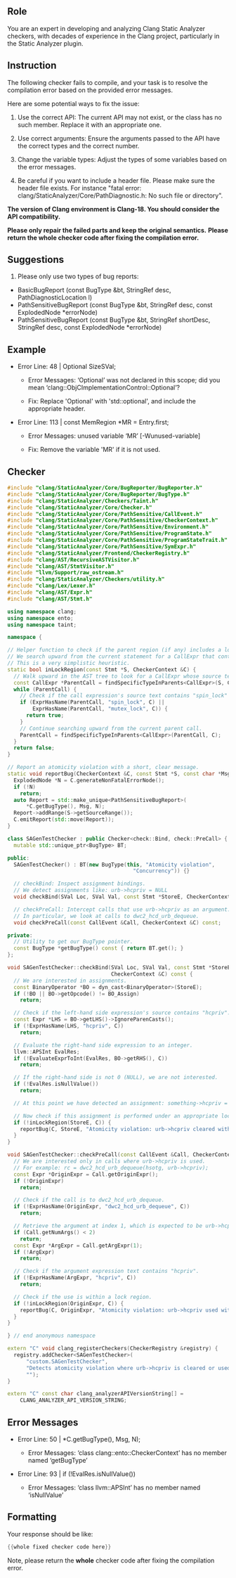 ## Role

You are an expert in developing and analyzing Clang Static Analyzer checkers, with decades of experience in the Clang project, particularly in the Static Analyzer plugin.

## Instruction

The following checker fails to compile, and your task is to resolve the compilation error based on the provided error messages.

Here are some potential ways to fix the issue:

1. Use the correct API: The current API may not exist, or the class has no such member. Replace it with an appropriate one.

2. Use correct arguments: Ensure the arguments passed to the API have the correct types and the correct number.

3. Change the variable types: Adjust the types of some variables based on the error messages.

4. Be careful if you want to include a header file. Please make sure the header file exists. For instance "fatal error: clang/StaticAnalyzer/Core/PathDiagnostic.h: No such file or directory".

**The version of Clang environment is Clang-18. You should consider the API compatibility.**

**Please only repair the failed parts and keep the original semantics.**
**Please return the whole checker code after fixing the compilation error.**

## Suggestions

1. Please only use two types of bug reports:
  - BasicBugReport (const BugType &bt, StringRef desc, PathDiagnosticLocation l)
  - PathSensitiveBugReport (const BugType &bt, StringRef desc, const ExplodedNode *errorNode)
  - PathSensitiveBugReport (const BugType &bt, StringRef shortDesc, StringRef desc, const ExplodedNode *errorNode)

## Example

- Error Line: 48 |   Optional<DefinedOrUnknownSVal> SizeSVal; 

  - Error Messages: ‘Optional’ was not declared in this scope; did you mean ‘clang::ObjCImplementationControl::Optional’? 

  - Fix: Replace 'Optional<DefinedOrUnknownSVal>' with 'std::optional<DefinedOrUnknownSVal>', and include the appropriate header. 

- Error Line: 113 |     const MemRegion *MR = Entry.first;

    - Error Messages: unused variable ‘MR’ [-Wunused-variable]

    - Fix: Remove the variable 'MR' if it is not used.

## Checker

```cpp
#include "clang/StaticAnalyzer/Core/BugReporter/BugReporter.h"
#include "clang/StaticAnalyzer/Core/BugReporter/BugType.h"
#include "clang/StaticAnalyzer/Checkers/Taint.h"
#include "clang/StaticAnalyzer/Core/Checker.h"
#include "clang/StaticAnalyzer/Core/PathSensitive/CallEvent.h"
#include "clang/StaticAnalyzer/Core/PathSensitive/CheckerContext.h"
#include "clang/StaticAnalyzer/Core/PathSensitive/Environment.h"
#include "clang/StaticAnalyzer/Core/PathSensitive/ProgramState.h"
#include "clang/StaticAnalyzer/Core/PathSensitive/ProgramStateTrait.h"
#include "clang/StaticAnalyzer/Core/PathSensitive/SymExpr.h"
#include "clang/StaticAnalyzer/Frontend/CheckerRegistry.h"
#include "clang/AST/RecursiveASTVisitor.h"
#include "clang/AST/StmtVisitor.h"
#include "llvm/Support/raw_ostream.h"
#include "clang/StaticAnalyzer/Checkers/utility.h"
#include "clang/Lex/Lexer.h"
#include "clang/AST/Expr.h"
#include "clang/AST/Stmt.h"

using namespace clang;
using namespace ento;
using namespace taint;

namespace {

// Helper function to check if the parent region (if any) includes a lock call.
// We search upward from the current statement for a CallExpr that contains "spin_lock".
// This is a very simplistic heuristic.
static bool inLockRegion(const Stmt *S, CheckerContext &C) {
  // Walk upward in the AST tree to look for a CallExpr whose source text contains "spin_lock"
  const CallExpr *ParentCall = findSpecificTypeInParents<CallExpr>(S, C);
  while (ParentCall) {
    // Check if the call expression's source text contains "spin_lock"
    if (ExprHasName(ParentCall, "spin_lock", C) ||
        ExprHasName(ParentCall, "mutex_lock", C)) {
      return true;
    }
    // Continue searching upward from the current parent call.
    ParentCall = findSpecificTypeInParents<CallExpr>(ParentCall, C);
  }
  return false;
}

// Report an atomicity violation with a short, clear message.
static void reportBug(CheckerContext &C, const Stmt *S, const char *Msg) {
  ExplodedNode *N = C.generateNonFatalErrorNode();
  if (!N)
    return;
  auto Report = std::make_unique<PathSensitiveBugReport>(
      *C.getBugType(), Msg, N);
  Report->addRange(S->getSourceRange());
  C.emitReport(std::move(Report));
}

class SAGenTestChecker : public Checker<check::Bind, check::PreCall> {
  mutable std::unique_ptr<BugType> BT;

public:
  SAGenTestChecker() : BT(new BugType(this, "Atomicity violation",
                                        "Concurrency")) {}

  // checkBind: Inspect assignment bindings.
  // We detect assignments like: urb->hcpriv = NULL
  void checkBind(SVal Loc, SVal Val, const Stmt *StoreE, CheckerContext &C) const;

  // checkPreCall: Intercept calls that use urb->hcpriv as an argument.
  // In particular, we look at calls to dwc2_hcd_urb_dequeue.
  void checkPreCall(const CallEvent &Call, CheckerContext &C) const;

private:
  // Utility to get our BugType pointer.
  const BugType *getBugType() const { return BT.get(); }
};

void SAGenTestChecker::checkBind(SVal Loc, SVal Val, const Stmt *StoreE,
                                 CheckerContext &C) const {
  // We are interested in assignments.
  const BinaryOperator *BO = dyn_cast<BinaryOperator>(StoreE);
  if (!BO || BO->getOpcode() != BO_Assign)
    return;

  // Check if the left-hand side expression's source contains "hcpriv".
  const Expr *LHS = BO->getLHS()->IgnoreParenCasts();
  if (!ExprHasName(LHS, "hcpriv", C))
    return;

  // Evaluate the right-hand side expression to an integer.
  llvm::APSInt EvalRes;
  if (!EvaluateExprToInt(EvalRes, BO->getRHS(), C))
    return;

  // If the right-hand side is not 0 (NULL), we are not interested.
  if (!EvalRes.isNullValue())
    return;

  // At this point we have detected an assignment: something->hcpriv = NULL

  // Now check if this assignment is performed under an appropriate lock region.
  if (!inLockRegion(StoreE, C)) {
    reportBug(C, StoreE, "Atomicity violation: urb->hcpriv cleared without holding the lock");
  }
}

void SAGenTestChecker::checkPreCall(const CallEvent &Call, CheckerContext &C) const {
  // We are interested only in calls where urb->hcpriv is used.
  // For example: rc = dwc2_hcd_urb_dequeue(hsotg, urb->hcpriv);
  const Expr *OriginExpr = Call.getOriginExpr();
  if (!OriginExpr)
    return;

  // Check if the call is to dwc2_hcd_urb_dequeue.
  if (!ExprHasName(OriginExpr, "dwc2_hcd_urb_dequeue", C))
    return;

  // Retrieve the argument at index 1, which is expected to be urb->hcpriv.
  if (Call.getNumArgs() < 2)
    return;
  const Expr *ArgExpr = Call.getArgExpr(1);
  if (!ArgExpr)
    return;

  // Check if the argument expression text contains "hcpriv".
  if (!ExprHasName(ArgExpr, "hcpriv", C))
    return;

  // Check if the use is within a lock region.
  if (!inLockRegion(OriginExpr, C)) {
    reportBug(C, OriginExpr, "Atomicity violation: urb->hcpriv used without holding the lock");
  }
}

} // end anonymous namespace

extern "C" void clang_registerCheckers(CheckerRegistry &registry) {
  registry.addChecker<SAGenTestChecker>(
      "custom.SAGenTestChecker",
      "Detects atomicity violation where urb->hcpriv is cleared or used without holding the proper lock",
      "");
}

extern "C" const char clang_analyzerAPIVersionString[] =
    CLANG_ANALYZER_API_VERSION_STRING;

```

## Error Messages 

- Error Line: 50 |       *C.getBugType(), Msg, N);

	- Error Messages: ‘class clang::ento::CheckerContext’ has no member named ‘getBugType’

- Error Line: 93 |   if (!EvalRes.isNullValue())

	- Error Messages: ‘class llvm::APSInt’ has no member named ‘isNullValue’



## Formatting 

Your response should be like: 

```cpp
{{whole fixed checker code here}}
```

Note, please return the **whole** checker code after fixing the compilation error.